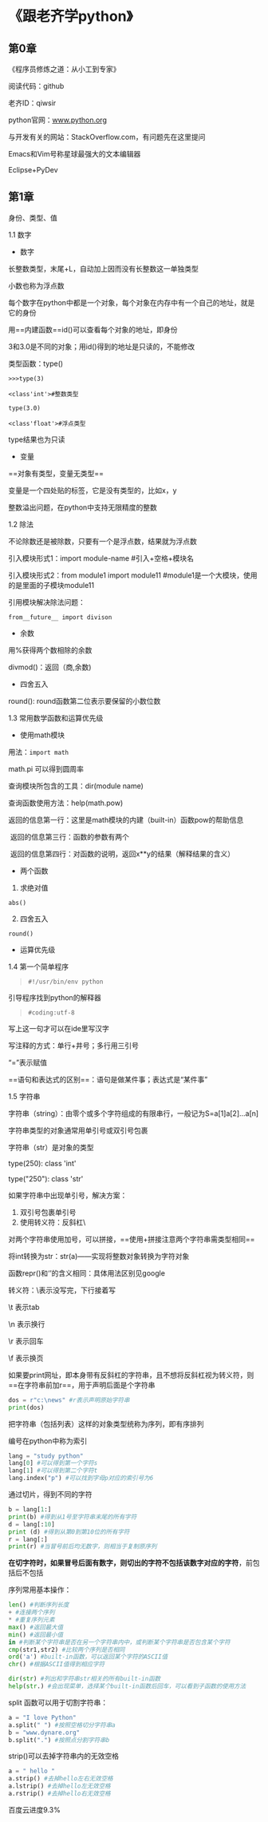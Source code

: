 # 《跟老齐学python》

## 第0章

《程序员修炼之道：从小工到专家》

阅读代码：github

老齐ID：qiwsir

python官网：www.python.org

与开发有关的网站：StackOverflow.com，有问题先在这里提问

Emacs和Vim号称星球最强大的文本编辑器

Eclipse+PyDev



## 第1章

身份、类型、值

1.1 数字

+ 数字

长整数类型，末尾+L，自动加上因而没有长整数这一单独类型

小数也称为浮点数

每个数字在python中都是一个对象，每个对象在内存中有一个自己的地址，就是它的身份

用==内建函数==id()可以查看每个对象的地址，即身份

3和3.0是不同的对象；用id()得到的地址是只读的，不能修改

类型函数：type()

`>>>type(3)`

`<class'int'>#整数类型`

`type(3.0)`

`<class'float'>#浮点类型`

type结果也为只读

+ 变量

==对象有类型，变量无类型==

变量是一个四处贴的标签，它是没有类型的，比如x，y

整数溢出问题，在python中支持无限精度的整数

1.2  除法

不论除数还是被除数，只要有一个是浮点数，结果就为浮点数

引入模块形式1：import module-name #引入+空格+模块名

引入模块形式2：from module1 import module11 #module1是一个大模块，使用的是里面的子模块module11

引用模块解决除法问题：

`from__future__ import divison`  

+ 余数

用%获得两个数相除的余数

divmod()：返回（商,余数)

+ 四舍五入

round(): round函数第二位表示要保留的小数位数

1.3 常用数学函数和运算优先级

+ 使用math模块

用法：`import math`

math.pi 可以得到圆周率

查询模块所包含的工具：dir(module name)

查询函数使用方法：help(math.pow)

​    返回的信息第一行：这里是math模块的内建（built-in）函数pow的帮助信息

​    返回的信息第三行：函数的参数有两个

​    返回的信息第四行：对函数的说明，返回x**y的结果（解释结果的含义）

+ 两个函数

1. 求绝对值 

`abs()`

2. 四舍五入

`round()`

+ 运算优先级

1.4 第一个简单程序

> `#!/usr/bin/env python`

引导程序找到python的解释器

> `#coding:utf-8`

写上这一句才可以在ide里写汉字

写注释的方式：单行+井号；多行用三引号

“=”表示赋值

==语句和表达式的区别==：语句是做某件事；表达式是“某件事”

1.5 字符串

字符串（string）：由零个或多个字符组成的有限串行，一般记为S=a[1]a[2]...a[n]

字符串类型的对象通常用单引号或双引号包裹

字符串（str）是对象的类型

type(250): class 'int'

type("250"): class 'str'

如果字符串中出现单引号，解决方案：

1. 双引号包裹单引号
2. 使用转义符：反斜杠\

对两个字符串使用加号，可以拼接，==使用+拼接注意两个字符串需类型相同==

将int转换为str：str(a)——实现将整数对象转换为字符对象

函数repr()和‘’的含义相同：具体用法区别见google

转义符：\表示没写完，下行接着写

\t 表示tab

\n 表示换行

\r 表示回车

\f 表示换页

如果要print网址，即本身带有反斜杠的字符串，且不想将反斜杠视为转义符，则==在字符串前加r==，用于声明后面是个字符串

```python
dos = r"c:\news" #r表示声明原始字符串
print(dos)
```

把字符串（包括列表）这样的对象类型统称为序列，即有序排列

编号在python中称为索引

```python
lang = "study python"
lang[0] #可以得到第一个字符s
lang[1] #可以得到第二个字符t
lang.index("p") #可以找到字母p对应的索引号为6
```

通过切片，得到不同的字符

```python
b = lang[1:]
print(b) #得到从1号至字符串末尾的所有字符
d = lang[:10]
print (d) #得到从第0到第10位的所有字符
r = lang[:]
print(r) #当冒号前后均无数字，则相当于复制原序列
```

**在切字符时，如果冒号后面有数字，则切出的字符不包括该数字对应的字符**，前包括后不包括

序列常用基本操作：

```python
len() #判断序列长度
+ #连接两个序列
* #重复序列元素
max() #返回最大值
min() #返回最小值
in #判断某个字符串是否在另一个字符串内中，或判断某个字符串是否包含某个字符
cmp(str1,str2) #比较两个序列是否相同
ord('a') #built-in函数，可以返回某个字符的ASCII值
chr() #根据ASCII值得到相应字符
```

```python
dir(str) #列出和字符串str相关的所有built-in函数
help(str.) #会出现菜单，选择某个built-in函数后回车，可以看到子函数的使用方法
```

split 函数可以用于切割字符串：

```python
a = "I love Python"
a.split(" ") #按照空格切分字符串a
b = "www.dynare.org"
b.split(".") #按照点分割字符串b
```

strip()可以去掉字符串内的无效空格

```python
a = " hello "
a.strip() #去掉hello左右无效空格
a.lstrip() #去掉hello左无效空格
a.rstrip() #去掉hello右无效空格
```



百度云进度9.3%